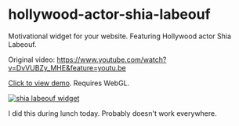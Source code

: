 # hollywood-actor-shia-labeouf
Motivational widget for your website. Featuring Hollywood actor Shia Labeouf.

Original video: https://www.youtube.com/watch?v=DvVUBZy_MHE&feature=youtu.be

[Click to view demo](http://positlabs.github.io/hollywood-actor-shia-labeouf/). Requires WebGL.

[![shia labeouf widget](http://positlabs.github.io/hollywood-actor-shia-labeouf/shia.png)](http://positlabs.github.io/hollywood-actor-shia-labeouf/)

I did this during lunch today. Probably doesn't work everywhere.
